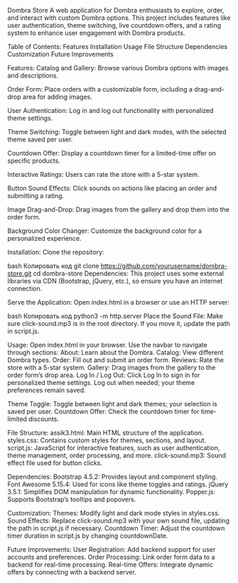 Dombra Store
A web application for Dombra enthusiasts to explore, order, and interact with custom Dombra options. This project includes features like user authentication, theme switching, live countdown offers, and a rating system to enhance user engagement with Dombra products.

Table of Contents:
Features
Installation
Usage
File Structure
Dependencies
Customization
Future Improvements

Features:
Catalog and Gallery: Browse various Dombra options with images and descriptions.

Order Form: Place orders with a customizable form, including a drag-and-drop area for adding images.

User Authentication: Log in and log out functionality with personalized theme settings.

Theme Switching: Toggle between light and dark modes, with the selected theme saved per user.

Countdown Offer: Display a countdown timer for a limited-time offer on specific products.

Interactive Ratings: Users can rate the store with a 5-star system.

Button Sound Effects: Click sounds on actions like placing an order and submitting a rating.

Image Drag-and-Drop: Drag images from the gallery and drop them into the order form.

Background Color Changer: Customize the background color for a personalized experience.

Installation:
Clone the repository:

bash
Копировать код
git clone https://github.com/yourusername/dombra-store.git
cd dombra-store
Dependencies: This project uses some external libraries via CDN (Bootstrap, jQuery, etc.), so ensure you have an internet connection.

Serve the Application: Open index.html in a browser or use an HTTP server:

bash
Копировать код
python3 -m http.server
Place the Sound File: Make sure click-sound.mp3 is in the root directory. If you move it, update the path in script.js.

Usage:
Open index.html in your browser.
Use the navbar to navigate through sections:
About: Learn about the Dombra.
Catalog: View different Dombra types.
Order: Fill out and submit an order form.
Reviews: Rate the store with a 5-star system.
Gallery: Drag images from the gallery to the order form’s drop area.
Log In / Log Out:
Click Log In to sign in for personalized theme settings.
Log out when needed; your theme preferences remain saved.

Theme Toggle:
Toggle between light and dark themes; your selection is saved per user.
Countdown Offer:
Check the countdown timer for time-limited discounts.


File Structure:
assik3.html: Main HTML structure of the application.
styles.css: Contains custom styles for themes, sections, and layout.
script.js: JavaScript for interactive features, such as user authentication, theme management, order processing, and more.
click-sound.mp3: Sound effect file used for button clicks.

Dependencies:
Bootstrap 4.5.2: Provides layout and component styling.
Font Awesome 5.15.4: Used for icons like theme toggles and ratings.
jQuery 3.5.1: Simplifies DOM manipulation for dynamic functionality.
Popper.js: Supports Bootstrap’s tooltips and popovers.

Customization:
Themes: Modify light and dark mode styles in styles.css.
Sound Effects: Replace click-sound.mp3 with your own sound file, updating the path in script.js if necessary.
Countdown Timer: Adjust the countdown timer duration in script.js by changing countdownDate.

Future Improvements:
User Registration: Add backend support for user accounts and preferences.
Order Processing: Link order form data to a backend for real-time processing.
Real-time Offers: Integrate dynamic offers by connecting with a backend server.